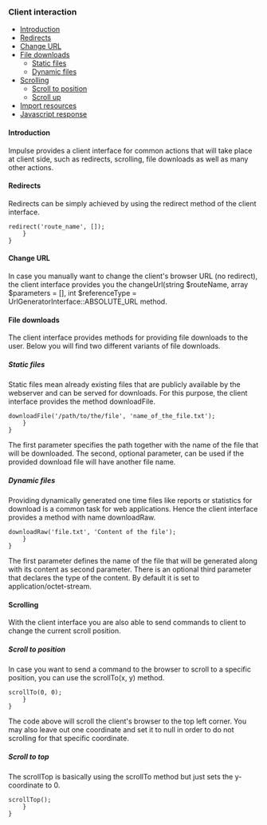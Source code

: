 <h3 class="doc-title">Client interaction</h3>

- [Introduction](#introduction)
- [Redirects](#redirects)
- [Change URL](#change-url)
- [File downloads](#file-downloads)
    - [Static files](#static-file-downloads)
    - [Dynamic files](#dynamic-file-downloads)
- [Scrolling](#scrolling)
    - [Scroll to position](#scroll-to-position)
    - [Scroll up](#scroll-up)
- [Import resources](#importing-resources)
- [Javascript response](#javascript-response)

<h4 name="introduction">Introduction</h4>

Impulse provides a client interface for common actions that will
take place at client side, such as redirects, scrolling, file downloads
as well as many other actions.

<h4><a id="redirects">Redirects</a></h4>
Redirects can be simply achieved by using the <span class="code-hint">redirect</span> 
method of the client interface.

<pre class="imp-code code-white language-php">
<code class="language-php"><?php
use Impulse\ImpulseBundle\UI\Client\ClientInterface;

class AppController extends AbstractController
{
    public function afterCreate(ClientInterface $client, Event $event)
    {
        $client->redirect('route_name', []);
    }
}</code>
</pre>

<h4><a name="change-url">Change URL</a></h4>
In case you manually want to change the client's browser URL (no redirect), the client
interface provides you the <span class="code-hint">changeUrl(string $routeName, array $parameters = [], int $referenceType = UrlGeneratorInterface::ABSOLUTE_URL</span> method.

<h4><a name="file-downloads">File downloads</a></h4>
The client interface provides methods for providing file downloads to the user.
Below you will find two different variants of file downloads.

<h5><a name="static-file-downloads">Static files</a></h5>
Static files mean already existing files that are publicly available by the webserver
and can be served for downloads. For this purpose, the client interface provides the method
<span class="code-hint">downloadFile</span>.

<pre class="imp-code code-white language-php">
<code class="language-php"><?php
use Impulse\ImpulseBundle\UI\Client\ClientInterface;

class AppController extends AbstractController
{
    public function afterCreate(ClientInterface $client, Event $event)
    {
        $client->downloadFile('/path/to/the/file', 'name_of_the_file.txt');
    }
}</code>
</pre>

The first parameter specifies the path together with the name of the file
that will be downloaded. The second, optional parameter, can be used if the 
provided download file will have another file name.

<h5><a name="dynamic-file-downloads">Dynamic files</a></h5>
Providing dynamically generated one time files like reports or statistics for download is a common task for web applications.
Hence the client interface provides a method with name <span class="code-hint">downloadRaw</span>.

<pre class="imp-code code-white language-php">
<code class="language-php"><?php
use Impulse\ImpulseBundle\UI\Client\ClientInterface;

class AppController extends AbstractController
{
    public function afterCreate(ClientInterface $client, Event $event)
    {
        $client->downloadRaw('file.txt', 'Content of the file');
    }
}</code>
</pre>

The first parameter defines the name of the file that will be generated
along with its content as second parameter. There is an optional third parameter
that declares the type of the content. By default it is set to <span class="code-hint">application/octet-stream</span>.

<h4><a name="scrolling">Scrolling</a></h4>
With the client interface you are also able to send commands to client to change the current scroll position.

<h5><a name="scroll-to-position">Scroll to position</a></h5>
In case you want to send a command to the browser to scroll to a specific position,
you can use the <span class="code-hint">scrollTo(x, y)</span> method.

<pre class="imp-code code-white language-php">
<code class="language-php"><?php
use Impulse\ImpulseBundle\UI\Client\ClientInterface;

class AppController extends AbstractController
{
    public function afterCreate(ClientInterface $client, Event $event)
    {
        $client->scrollTo(0, 0);
    }
}</code>
</pre>

The code above will scroll the client's browser to the top left corner.
You may also leave out one coordinate and set it to null in order to do not
scrolling for that specific coordinate.

<h5><a name="scroll-to-position">Scroll to top</a></h5>
The <span class="code-hint">scrollTop</span> is basically using the <span class="code-hint">scrollTo</span>
method but just sets the y-coordinate to 0.

<pre class="imp-code code-white language-php">
<code class="language-php"><?php
use Impulse\ImpulseBundle\UI\Client\ClientInterface;

class AppController extends AbstractController
{
    public function afterCreate(ClientInterface $client, Event $event)
    {
        $client->scrollTop();
    }
}</code>
</pre>